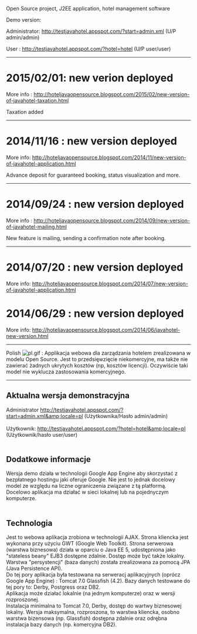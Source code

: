 Open Source project, J2EE application, hotel management software


Demo version:

Administrator: http://testjavahotel.appspot.com/?start=admin.xml  (U/P admin/admin)

User : http://testjavahotel.appspot.com/?hotel=hotel (U/P user/user)

---

# 2015/02/01: new verion deployed #
More info : http://hoteljavaopensource.blogspot.com/2015/02/new-version-of-javahotel-taxation.html

Taxation added

---

# 2014/11/16 : new version deployed #
More info: http://hoteljavaopensource.blogspot.com/2014/11/new-version-of-javahotel-application.html

Advance deposit for guaranteed booking, status visualization and more.

---

# 2014/09/24 : new version deployed #
More info : http://hoteljavaopensource.blogspot.com/2014/09/new-version-of-javahotel-mailing.html

New feature is mailing, sending a confirmation note after booking.

---

# 2014/07/20 : new version deployed #
More info: http://hoteljavaopensource.blogspot.com/2014/07/new-version-of-javahotel-application.html
# 2014/06/29 : new version deployed #
More info: http://hoteljavaopensource.blogspot.com/2014/06/javahotel-new-version.html

---

Polish 	<img src='http://darmowegrafiki.5m.pl/flagi/gify_ikony/pl.gif' alt='pl.gif'> : Applikacja webowa dla zarządzania hotelem zrealizowana w modelu Open Source. Jest to przedsięwzięcie niekomercyjne, ma także nie zawierać żadnych ukrytych kosztów (np, kosztów licencji). Oczywiście taki model nie wyklucza zastosowania komercyjnego.<br>
<hr />
<h2>Aktualna wersja demonstracyjna</h2>

Administrator <a href='http://testjavahotel.appspot.com/?start=admin.xml&locale=pl'>http://testjavahotel.appspot.com/?start=admin.xml&amp;locale=pl</a> (Użytkownika/Hasło admin/admin)<br>
<br>
Użytkownik: <a href='http://testjavahotel.appspot.com/?hotel=hotel&locale=pl'>http://testjavahotel.appspot.com/?hotel=hotel&amp;locale=pl</a> (Użytkownik/hasło user/user)<br>
<br>
<h2>Dodatkowe informacje</h2>

Wersja demo działa w technologii Google App Engine aby skorzystać z bezpłatnego hostingu jaki oferuje Google. Nie jest to jednak docelowy model ze względu na liczne ograniczenia związane z tą platformą.<br>
Docelowo aplikacja ma działać w sieci lokalnej lub na pojednyczym komputerze.<br>
<br>
<h2>Technologia</h2>

Jest to webowa aplikacja zrobiona w technologii AJAX. Strona kliencka jest wykonana przy użyciu GWT (Google Web Toolkit). Strona serwerowa (warstwa biznesowa) działa w oparciu o Java EE 5, udostępniona jako "stateless beany" EJB3 dostępne zdalnie. Dostęp może być także lokalny. Warstwa "persystencji" (baza danych) została zrealizowana za pomocą JPA (Java Persistence API).<br>
Do tej pory aplikacja była testowana na serweracj aplikacyjnych (oprócz Google App Engine) : Tomcat 7.0 Glassfish (4.2). Bazy danych testowane do tej pory to: Derby, Postgress oraz DB2.<br>
Aplikacja może działać lokalnie (na jednym komputerze) oraz w wersji rozproszonej.<br>
Instalacja minimalna to Tomcat 7.0, Derby, dostęp do wartwy biznesowej lokalny. Wersja maksymalna, rozproszona, to warstwa kliencka, osobno warstwa bizensowa (np. Glassfish) dostępna zdalnie oraz odrębna instalacja bazy danych (np. komercyjna DB2).